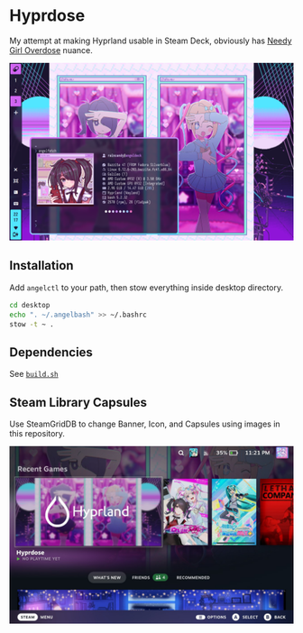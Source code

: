 # Hyprdose

My attempt at making Hyprland usable in Steam Deck, obviously has [Needy Girl Overdose](https://store.steampowered.com/app/1451940/NEEDY_STREAMER_OVERLOAD/) nuance.

![desktop](screenshots/hyprdose-desktop.png)

## Installation

Add `angelctl` to your path, then stow everything inside desktop directory.

```sh
cd desktop
echo ". ~/.angelbash" >> ~/.bashrc
stow -t ~ .
```

## Dependencies

See [`build.sh`](https://github.com/lemniskett/bazzite-deck-hyprdose/blob/master/build.sh)

## Steam Library Capsules

Use SteamGridDB to change Banner, Icon, and Capsules using images in this repository.

![steam](screenshots/hyprdose-steam.jpg)
